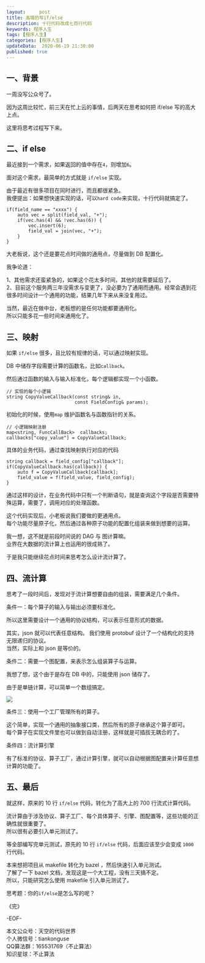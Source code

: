 ```yaml
---   
layout:     post  
title: 高端的写if/else
description: 十行代码改成七百行代码  
keywords: 程序人生  
tags: [程序人生]    
categories: [程序人生]  
updateData:  2020-06-19 21:30:00  
published: true  
---  
```



## 一、背景  


一周没写公众号了。  


因为这周比较忙，前三天在忙上云的事情，后两天在思考如何把 if/else 写的高大上点。  


这里将思考过程写下来。  


## 二、if else  


最近接到一个需求，如果返回的值中存在`4`，则增加`6`。  


面对这个需求，最简单的方式就是 `if/else` 实现。  


由于最近有很多项目在同时进行，而且都很紧急。  
我便提出：如果想快速实现的话，可以`hard code`来实现，十行代码就搞定了。  


```
if(field_name == "xxxx") {
    auto vec = split(field_val, "+");
    if(vec.has(4) && !vec.has(6)) {
        vec.insert(6);
        field_val = join(vec, "+");
    }
}
```


大老板说，这个还是要花点时间做的通用点，尽量做到 DB 配置化。  


我争论道： 


1、其他需求还蛮紧急的，如果这个花太多时间，其他的就需要延后了。  
2、目前这个服务两三年没需求与变更了，没必要为了通用而通用。经常会遇到花很多时间设计一个通用的功能，结果几年下来从来没复用过。  


当然，最近在做中台，老板想的是任何功能都要通用化。  
所以只能多花一些时间来通用化了。  


## 三、映射  


如果 `if/else` 很多，且比较有规律的话，可以通过映射实现。  


DB 中储存字段需要计算的函数名，比如`callback`。  


然后通过函数的输入与输入标准化，每个逻辑都实现一个小函数。  


```
// 实现的每个小逻辑  
string CopyValueCallback(const string& in,
                         const FieldConfig& params);
```



初始化的时候，使用`map` 维护函数名与函数指针的关系。  


```
// 小逻辑映射注册
map<string, FuncCallBack>  callbacks;
callbacks["copy_value"] = CopyValueCallback;
```


具体的业务代码，通过查找映射执行对应的代码  


```
string callback = field_config["callback"];
if(CopyValueCallback.has(callback)) {
    auto f = CopyValueCallback[callback];
    field_value = f(field_value, field_config);
}
```


通过这样的设计，在业务代码中只有一个判断语句，就是查询这个字段是否需要特殊运算，需要了，调用对应的处理函数。  


这个代码实现后，小老板说我们要做的更通用点。  
每个功能尽量原子化，然后通过各种原子功能的配置化组装来做到想要的运算。  


我一想，这不就是前段时间说的 DAG 与 图计算嘛。  
业界在大数据的流计算上也运用的很成熟了。  


于是我只能继续花点时间来思考怎么设计流计算了。  


## 四、流计算  


思考了一段时间后，发现对于流计算想要自由的组装，需要满足几个条件。  


条件一：每个算子的输入与输出必须要标准化。  


所以这里需要设计一个通用的协议结构，可以表示任意形式的数据。  


其实，json 就可以代表任意结构。 
我们使用 protobuf 设计了一个结构化的支持无限递归的协议。  
当然，实际上和 json 是等价的。  


条件二：需要一个图配置，来表示怎么组装算子与运算。  


我想了想，这个由于是存在 DB 中的，只能使用 json 储存了。  


由于是单链计算，可以简单一个数组搞定。  


![](http://res2020.tiankonguse.com/images/2020/06/19/001.png)  


条件三：使用一个工厂管理所有的算子。  


这个简单，实现一个通用的抽象接口类，然后所有的原子继承这个算子即可。  
每个算子在实现文件里也可以做到自动注册，这样就是可插拔无耦合的了。  


条件四：流计算引擎  


有了标准的协议、算子工厂，通过计算引擎，就可以自动根据图配置来计算任意想计算的功能了。  


## 五、最后  


就这样，原来的 10 行 `if/else` 代码，转化为了高大上的 700 行流式计算代码。  


流计算由于涉及协议、算子工厂、每个具体算子、引擎、图配置等，这些功能的正确性就很重要了。  
所以很有必要引入单元测试了。  


等全部编写完单元测试，原先的 10 行 `if/else` 代码，后面应该至少会变成 `1000` 行代码。  


本来想把项目从 makefile 转化为 bazel ，然后快速引入单元测试。  
了解了一下 bazel 文档，发现这是一个大工程，没有三天搞不定。  
所以，只能研究怎么使用 makefile 引入单元测试了。  


思考题：你的`if/else`是怎么写的呢？  


《完》  



-EOF-  



本文公众号：天空的代码世界  
个人微信号：tiankonguse  
QQ算法群：165531769（不止算法）  
知识星球：不止算法  

